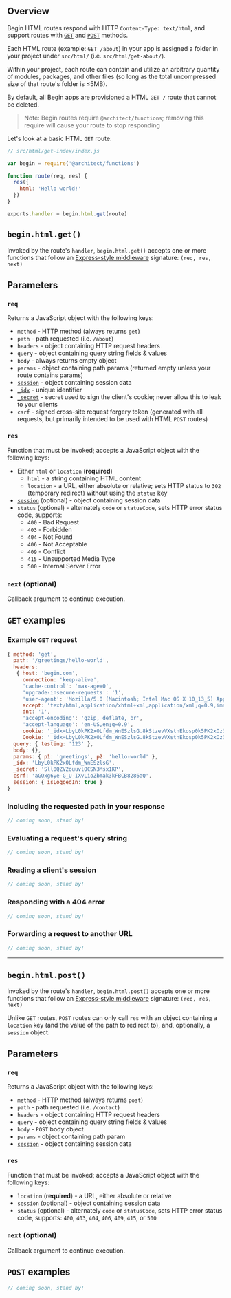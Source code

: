 ## Overview

Begin HTML routes respond with HTTP `Content-Type: text/html`, and support routes with [`GET`](#begin-html-get-) and [`POST`](#begin-html-post-) methods.

Each HTML route (example: `GET /about`) in your app is assigned a folder in your project under `src/html/` (i.e. `src/html/get-about/`).

Within your project, each route can contain and utilize an arbitrary quantity of modules, packages, and other files (so long as the total uncompressed size of that route's folder is ≤5MB).
<!-- @todo more about cloud function limits doc(s) -->

By default, all Begin apps are provisioned a HTML `GET /` route that cannot be deleted.

> Note: Begin routes require `@architect/functions`; removing this require will cause your route to stop responding
<!-- @todo - Is this strictly true? should we mention the ability to clone arc's functionality if you so desire? ehhhh -->

Let's look at a basic HTML `GET` route:

```js
// src/html/get-index/index.js

var begin = require('@architect/functions')

function route(req, res) {
  res({
    html: 'Hello world!'
  })
}

exports.handler = begin.html.get(route)
```

## `begin.html.get()`

Invoked by the route's `handler`, `begin.html.get()` accepts one or more functions that follow an [Express-style middleware](https://expressjs.com/en/guide/writing-middleware.html) signature: `(req, res, next)`

## Parameters

### `req`

Returns a JavaScript object with the following keys:

- `method` - HTTP method (always returns `get`)
- `path` - path requested (i.e. `/about`)
- `headers` - object containing HTTP request headers
- `query` - object containing query string fields & values
- `body` - always returns empty object
- `params` - object containing path params (returned empty unless your route contains params)
- [`session`](/en/routes-functions/sessions/#how-sessions-work) - object containing session data
- [`_idx`](/en/routes-functions/sessions/#how-sessions-work) - unique identifier
- [`_secret`](/en/routes-functions/sessions/#how-sessions-work) - secret used to sign the client's cookie; never allow this to leak to your clients
- `csrf` - signed cross-site request forgery token (generated with all requests, but primarily intended to be used with HTML `POST` routes)


### `res`

Function that must be invoked; accepts a JavaScript object with the following keys:

- Either `html` or `location` (**required**)
  - `html` - a string containing HTML content
  - `location` - a URL, either absolute or relative; sets HTTP status to `302` (temporary redirect) without using the `status` key
- [`session`](/en/routes-functions/sessions/#how-sessions-work) (optional) - object containing session data
- `status` (optional) - alternately `code` or `statusCode`, sets HTTP error status code, supports:
  - `400` - Bad Request
  - `403` - Forbidden
  - `404` - Not Found
  - `406` - Not Acceptable
  - `409` - Conflict
  - `415` - Unsupported Media Type
  - `500` - Internal Server Error


### `next` (optional)

Callback argument to continue execution.


## `GET` examples


### Example `GET` request

```js
{ method: 'get',
  path: '/greetings/hello-world',
  headers:
   { host: 'begin.com',
     connection: 'keep-alive',
     'cache-control': 'max-age=0',
     'upgrade-insecure-requests': '1',
     'user-agent': 'Mozilla/5.0 (Macintosh; Intel Mac OS X 10_13_5) AppleWebKit/537.36 (KHTML, like Gecko) Chrome/66.0.3359.181 Safari/537.36',
     accept: 'text/html,application/xhtml+xml,application/xml;q=0.9,image/webp,image/apng,*/*;q=0.8',
     dnt: '1',
     'accept-encoding': 'gzip, deflate, br',
     'accept-language': 'en-US,en;q=0.9',
     cookie: '_idx=LbyL0kPK2xOLfdm_WnESzlsG.8kStzevVXstnEkosp0k5PK2xOz3e820NtoEx1b3VXnEC8',
     Cookie: '_idx=LbyL0kPK2xOLfdm_WnESzlsG.8kStzevVXstnEkosp0k5PK2xOz3e820NtoEx1b3VXnEC8',
  query: { testing: '123' },
  body: {},
  params: { p1: 'greetings', p2: 'hello-world' },
  _idx: 'LbyL0kPK2xOLfdm_WnESzlsG',
  _secret: 'Sll0QZV2ouuvlOCSN3Msx1KP',
  csrf: 'aGQxg6ye-G_U-IXvLioZbmak3kFBCB8286aQ',
  session: { isLoggedIn: true }
}
```


### Including the requested path in your response

```js
// coming soon, stand by!
```


### Evaluating a request's query string

```js
// coming soon, stand by!
```


### Reading a client's session

```js
// coming soon, stand by!
```


### Responding with a 404 error

```js
// coming soon, stand by!
```


### Forwarding a request to another URL

```js
// coming soon, stand by!
```

---

## `begin.html.post()`

Invoked by the route's `handler`, `begin.html.post()` accepts one or more functions that follow an [Express-style middleware](https://expressjs.com/en/guide/writing-middleware.html) signature: `(req, res, next)`

Unlike `GET` routes, `POST` routes can only call `res` with an object containing a `location` key (and the value of the path to redirect to), and, optionally, a `session` object.


## Parameters

### `req`

Returns a JavaScript object with the following keys:

- `method` - HTTP method (always returns `post`)
- `path` - path requested (i.e. `/contact`)
- `headers` - object containing HTTP request headers
- `query` - object containing query string fields & values
- `body` - `POST` body object
- `params` - object containing path param
- [`session`](/en/routes-functions/sessions/#how-sessions-work) - object containing session data


### `res`

Function that must be invoked; accepts a JavaScript object with the following keys:

- `location` (**required**) - a URL, either absolute or relative
- `session` (optional) - object containing session data
- `status` (optional) - alternately `code` or `statusCode`, sets HTTP error status code, supports: `400`, `403`, `404`, `406`, `409`, `415`, or `500`


### `next` (optional)

Callback argument to continue execution.


## `POST` examples

```js
// coming soon, stand by!
```
